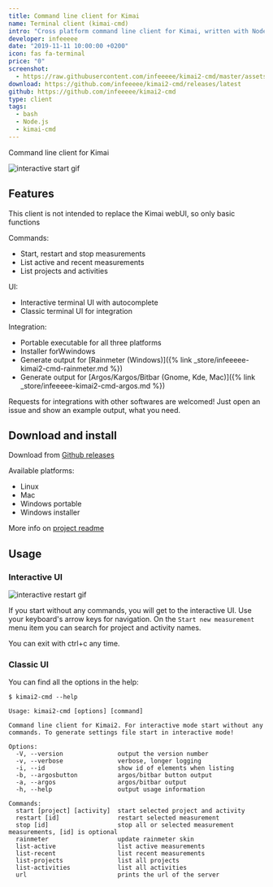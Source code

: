 ```yaml
---
title: Command line client for Kimai
name: Terminal client (kimai-cmd)
intro: "Cross platform command line client for Kimai, written with Node.js"
developer: infeeeee
date: "2019-11-11 10:00:00 +0200"
icon: fas fa-terminal
price: "0"
screenshot: 
  - https://raw.githubusercontent.com/infeeeee/kimai2-cmd/master/assets/interactive-restart.gif
download: https://github.com/infeeeee/kimai2-cmd/releases/latest
github: https://github.com/infeeeee/kimai2-cmd
type: client
tags:
  - bash
  - Node.js
  - kimai-cmd
---
```


Command line client for Kimai

![interactive start gif](https://raw.githubusercontent.com/infeeeee/kimai2-cmd/master/assets/interactive-start.gif)

## Features

This client is not intended to replace the Kimai webUI, so only basic functions

Commands: 
- Start, restart and stop measurements
- List active and recent measurements
- List projects and activities

UI:
- Interactive terminal UI with autocomplete
- Classic terminal UI for integration 

Integration:
- Portable executable for all three platforms
- Installer forWwindows
- Generate output for [Rainmeter (Windows)]({% link _store/infeeeee-kimai2-cmd-rainmeter.md %})
- Generate output for [Argos/Kargos/Bitbar (Gnome, Kde, Mac)]({% link _store/infeeeee-kimai2-cmd-argos.md %})

Requests for integrations with other softwares are welcomed! Just open an issue and show an example output, what you need.

## Download and install

Download from [Github releases](https://github.com/infeeeee/kimai2-cmd/releases/latest)

Available platforms:

- Linux
- Mac
- Windows portable
- Windows installer

More info on [project readme](https://github.com/infeeeee/kimai2-cmd)

## Usage

### Interactive UI

![interactive restart gif](https://raw.githubusercontent.com/infeeeee/kimai2-cmd/master/assets/interactive-restart.gif)

If you start without any commands, you will get to the interactive UI. Use your keyboard's arrow keys for navigation. On the `Start new measurement` menu item you can search for project and activity names.

You can exit with ctrl+c any time.

### Classic UI

You can find all the options in the help:

```
$ kimai2-cmd --help

Usage: kimai2-cmd [options] [command]

Command line client for Kimai2. For interactive mode start without any commands. To generate settings file start in interactive mode!

Options:
  -V, --version               output the version number
  -v, --verbose               verbose, longer logging
  -i, --id                    show id of elements when listing
  -b, --argosbutton           argos/bitbar button output
  -a, --argos                 argos/bitbar output
  -h, --help                  output usage information

Commands:
  start [project] [activity]  start selected project and activity
  restart [id]                restart selected measurement
  stop [id]                   stop all or selected measurement measurements, [id] is optional
  rainmeter                   update rainmeter skin
  list-active                 list active measurements
  list-recent                 list recent measurements
  list-projects               list all projects
  list-activities             list all activities
  url                         prints the url of the server
```
